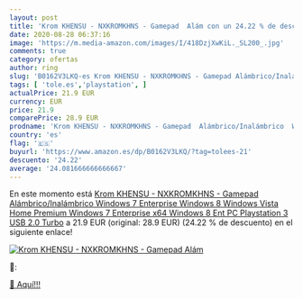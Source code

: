 ```yaml
---
layout: post
title: 'Krom KHENSU - NXKROMKHNS - Gamepad  Alám con un 24.22 % de descuento'
date: 2020-08-28 06:37:16
image: 'https://m.media-amazon.com/images/I/418DzjXwKiL._SL200_.jpg'
comments: true
category: ofertas
author: ring
slug: 'B0162V3LKQ-es Krom KHENSU - NXKROMKHNS - Gamepad Alámbrico/Inalámbrico...'
tags: [ 'tole.es','playstation', ]
actualPrice: 21.9 EUR
currency: EUR
price: 21.9
comparePrice: 28.9 EUR
prodname: 'Krom KHENSU - NXKROMKHNS - Gamepad  Alámbrico/Inalámbrico  Windows 7 Enterprise  Windows 8  Windows Vista Home Premium  Windows 7 Enterprise x64  Windows 8 Ent  PC  Playstation 3  USB 2.0  Turbo'
country: 'es'
flag: '🇪🇸'
buyurl: 'https://www.amazon.es/dp/B0162V3LKQ/?tag=tolees-21'
descuento: '24.22'
average: '24.081666666666667'
---
```


En este momento está [Krom KHENSU - NXKROMKHNS - Gamepad  Alámbrico/Inalámbrico  Windows 7 Enterprise  Windows 8  Windows Vista Home Premium  Windows 7 Enterprise x64  Windows 8 Ent  PC  Playstation 3  USB 2.0  Turbo](https://www.amazon.es/dp/B0162V3LKQ/?tag=tolees-21) a 21.9 EUR (original: 28.9 EUR) (24.22 %  de descuento) en el siguiente enlace!

[![Krom KHENSU - NXKROMKHNS - Gamepad  Alám](https://m.media-amazon.com/images/I/418DzjXwKiL._SL200_.jpg)](https://www.amazon.es/dp/B0162V3LKQ/?tag=tolees-21)

🔎:


[🛒 Aquí!!!](https://www.amazon.es/dp/B0162V3LKQ/?tag=tolees-21)
